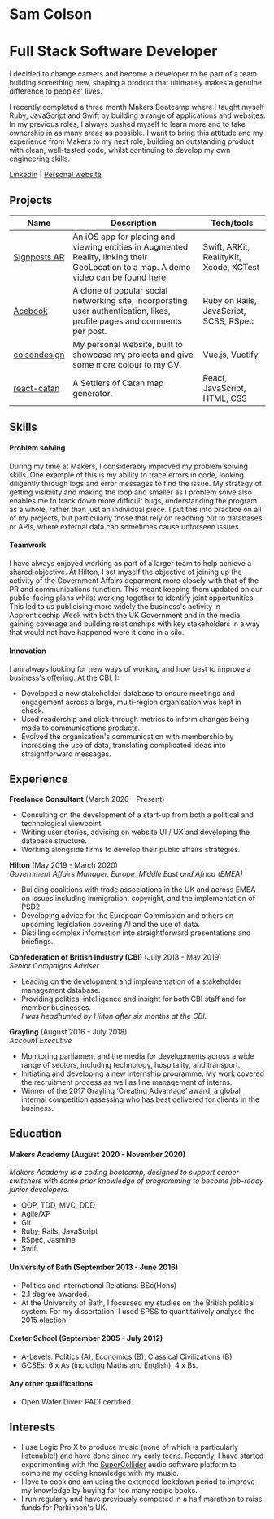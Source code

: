 # Sam Colson
# Full Stack Software Developer

I decided to change careers and become a developer to be part of a team building something new, shaping a product that ultimately makes a genuine difference to peoples' lives.

I recently completed a three month Makers Bootcamp where I taught myself Ruby, JavaScript and Swift by building a range of applications and websites. In my previous roles, I always pushed myself to learn more and to take ownership in as many areas as possible. I want to bring this attitude and my experience from Makers to my next role, building an outstanding product with clean, well-tested code, whilst continuing to develop my own engineering skills.

[LinkedIn](https://www.linkedin.com/in/samcolson/) | [Personal website](http://www.colsondesign.com)

## Projects

| Name                         | Description                            | Tech/tools        |
| ---------------------------- | -----------------                      | ----------------- |
| [Signposts AR](https://github.com/samcolson4/signposts-AR)          | An iOS app for placing and viewing entities in Augmented Reality, linking their GeoLocation to a map. A demo video can be found [here](https://www.youtube.com/watch?v=Crr90faZCcw).                    | Swift, ARKit, RealityKit, Xcode, XCTest |
| [Acebook](https://github.com/samcolson4/acebook-team-rex)                         | A clone of popular social networking site, incorporating user authentication, likes, profile pages and comments per post.                            | Ruby on Rails, JavaScript, SCSS, RSpec        |
| [colsondesign](https://github.com/samcolson4/colson-design-v3)                         | My personal website, built to showcase my projects and give some more colour to my CV.                          | Vue.js, Vuetify |
| [react-catan](https://github.com/samcolson4/react-catan) | A Settlers of Catan map generator. | React, JavaScript, HTML, CSS |

## Skills

#### Problem solving
During my time at Makers, I considerably improved my problem solving skills. One example of this is my ability to trace errors in code, looking diligently through logs and error messages to find the issue. My strategy of getting visibility and making the loop and smaller as I problem solve also enables me to track down more difficult bugs, understanding the program as a whole, rather than just an individual piece. I put this into practice on all of my projects, but particularly those that rely on reaching out to databases or APIs, where external data can sometimes cause unforseen issues.

#### Teamwork
I have always enjoyed working as part of a larger team to help achieve a shared objective. At Hilton, I set myself the objective of joining up the activity of the Government Affairs deparment more closely with that of the PR and communications function. This meant keeping them updated on our public-facing plans whilst working together to identify joint opportunities. This led to us publicising more widely the business's activity in Apprenticeship Week with both the UK Government and in the media, gaining coverage and building relationships with key stakeholders in a way that would not have happened were it done in a silo.

#### Innovation
I am always looking for new ways of working and how best to improve a business's offering. At the CBI, I:
- Developed a new stakeholder database to ensure meetings and engagement across a large, multi-region organisation was kept in check.
- Used readership and click-through metrics to inform changes being made to communications products.
- Evolved the organisation's communication with membership by increasing the use of data, translating complicated ideas into straightforward messages.


## Experience

**Freelance Consultant** (March 2020 - Present)  
- Consulting on the development of a start-up from both a political and technological viewpoint. 
- Writing user stories, advising on website UI / UX and developing the database structure.
- Working alongside firms to develop their public affairs strategies.

**Hilton** (May 2019 - March 2020)   
_Government Affairs Manager, Europe, Middle East and Africa (EMEA)_

- Building coalitions with trade associations in the UK and across EMEA on issues including immigration, copyright, and the implementation of PSD2.
- Developing advice for the European Commission and others on upcoming legislation covering AI and the use of data.
- Distilling complex information into straightforward presentations and briefings.

**Confederation of British Industry (CBI)** (July 2018 - May 2019)  
_Senior Campaigns Adviser_

- Leading on the development and implementation of a stakeholder management database.
- Providing political intelligence and insight for both CBI staff and for member businesses.  
_I was headhunted by Hilton after six months at the CBI._

**Grayling** (August 2016 - July 2018)  
_Account Executive_
- Monitoring parliament and the media for developments across a wide range of sectors, including technology, hospitality, and transport.
- Initiating and developing a new internship programme. My work covered the recruitment process as well as line management of interns.
- Winner of the 2017 Grayling ‘Creating Advantage’ award, a global internal competition assessing who has best delivered for clients in the business.

## Education

#### Makers Academy (August 2020 - November 2020)  
_Makers Academy is a coding bootcamp, designed to support career switchers with some prior knowledge of programming to become job-ready junior developers._
- OOP, TDD, MVC, DDD
- Agile/XP
- Git
- Ruby, Rails, JavaScript
- RSpec, Jasmine
- Swift

#### University of Bath (September 2013 - June 2016)  
- Politics and International Relations: BSc(Hons)
- 2.1 degree awarded.
- At the University of Bath, I focussed my studies on the British political system. For my dissertation, I used SPSS to quantitatively analyse the 2015 election.

#### Exeter School (September 2005 - July 2012)  
- A-Levels: Politics (A), Economics (B), Classical Civilizations (B)
- GCSEs: 6 x As (including Maths and English), 4 x Bs.

#### Any other qualifications  
- Open Water Diver: PADI certified.

## Interests  
- I use Logic Pro X to produce music (none of which is particularly listenable!) and have done since my early teens. Recently, I have started experimenting with the [SuperCollider](https://supercollider.github.io) audio software platform to combine my coding knowledge with my music.
- I love to cook and am using the extended lockdown period to improve my knowledge by buying far too many recipe books.
- I run regularly and have previously competed in a half marathon to raise funds for Parkinson's UK.
